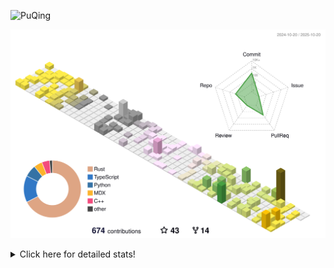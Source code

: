 ![PuQing](https://user-images.githubusercontent.com/27223114/171565019-9a56fae6-b08b-421f-99db-7e830da42371.png)

![](./profile-3d-contrib/profile-season-animate.svg)

<details>
<summary>Click here for detailed stats!</summary>

<!--START_SECTION:waka-->
![Lines of code](https://img.shields.io/badge/From%20Hello%20World%20I%27ve%20Written-2.8%20million%20lines%20of%20code-blue)

**🐱 My GitHub Data** 

> 📦 476.4 kB Used in GitHub's Storage 
 > 
> 🏆 571 Contributions in the Year 2025
 > 
> 🚫 Not Opted to Hire
 > 
> 📜 35 Public Repositories 
 > 
> 🔑 36 Private Repositories 
 > 
**I'm an Early 🐤** 

```text
🌞 Morning                1066 commits        ██░░░░░░░░░░░░░░░░░░░░░░░   09.56 % 
🌆 Daytime                4840 commits        ███████████░░░░░░░░░░░░░░   43.39 % 
🌃 Evening                3039 commits        ███████░░░░░░░░░░░░░░░░░░   27.25 % 
🌙 Night                  2209 commits        █████░░░░░░░░░░░░░░░░░░░░   19.80 % 
```


📊 **This Week I Spent My Time On** 

```text
💬 Programming Languages: 
Python                   14 hrs 59 mins      ███████████░░░░░░░░░░░░░░   42.82 % 
CSV                      11 hrs 23 mins      ████████░░░░░░░░░░░░░░░░░   32.53 % 
JSON                     3 hrs 40 mins       ███░░░░░░░░░░░░░░░░░░░░░░   10.50 % 
Rust                     1 hr 23 mins        █░░░░░░░░░░░░░░░░░░░░░░░░   03.97 % 
Bash                     1 hr 14 mins        █░░░░░░░░░░░░░░░░░░░░░░░░   03.57 % 

🔥 Editors: 
VS Code                  34 hrs 39 mins      █████████████████████████   99.00 % 
Obsidian                 21 mins             ░░░░░░░░░░░░░░░░░░░░░░░░░   01.00 % 

💻 Operating System: 
Linux                    33 hrs 15 mins      ████████████████████████░   95.02 % 
WSL                      1 hr 23 mins        █░░░░░░░░░░░░░░░░░░░░░░░░   03.97 % 
Mac                      21 mins             ░░░░░░░░░░░░░░░░░░░░░░░░░   01.00 % 
```


<!--END_SECTION:waka-->
</details>
